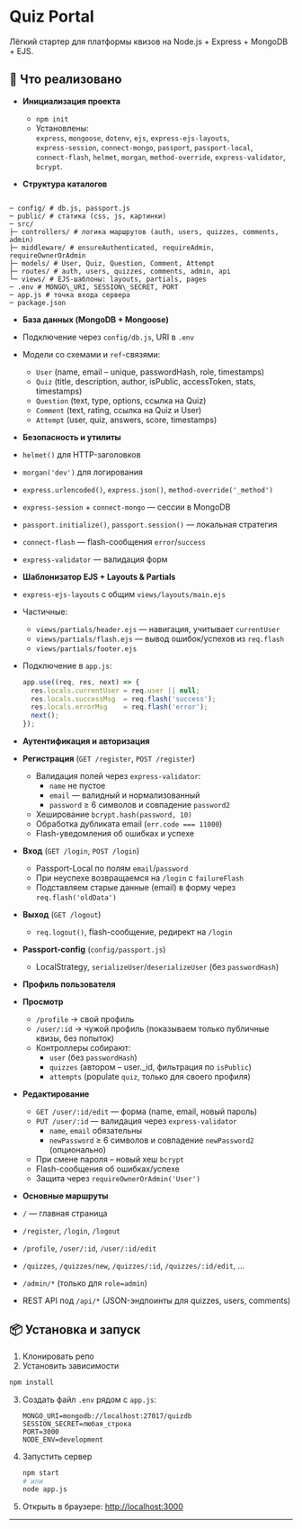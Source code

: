 # Quiz Portal

Лёгкий стартер для платформы квизов на Node.js + Express + MongoDB + EJS.

## 🚀 Что реализовано

- **Инициализация проекта**
    - `npm init`
    - Установлены:  
      `express`, `mongoose`, `dotenv`, `ejs`, `express-ejs-layouts`,  
      `express-session`, `connect-mongo`, `passport`, `passport-local`,  
      `connect-flash`, `helmet`, `morgan`, `method-override`, `express-validator`, `bcrypt`.

- **Структура каталогов**

```

─ config/ # db.js, passport.js
─ public/ # статика (css, js, картинки)
─ src/
├─ controllers/ # логика маршрутов (auth, users, quizzes, comments, admin)
├─ middleware/ # ensureAuthenticated, requireAdmin, requireOwnerOrAdmin
├─ models/ # User, Quiz, Question, Comment, Attempt
├─ routes/ # auth, users, quizzes, comments, admin, api
└─ views/ # EJS-шаблоны: layouts, partials, pages
─ .env # MONGO\_URI, SESSION\_SECRET, PORT
─ app.js # точка входа сервера
─ package.json

````

- **База данных (MongoDB + Mongoose)**
- Подключение через `config/db.js`, URI в `.env`
- Модели со схемами и `ref`-связями:
    - `User` (name, email – unique, passwordHash, role, timestamps)
    - `Quiz` (title, description, author, isPublic, accessToken, stats, timestamps)
    - `Question` (text, type, options, ссылка на Quiz)
    - `Comment` (text, rating, ссылка на Quiz и User)
    - `Attempt` (user, quiz, answers, score, timestamps)

- **Безопасность и утилиты**
- `helmet()` для HTTP-заголовков
- `morgan('dev')` для логирования
- `express.urlencoded()`, `express.json()`, `method-override('_method')`
- `express-session` + `connect-mongo` — сессии в MongoDB
- `passport.initialize()`, `passport.session()` — локальная стратегия
- `connect-flash` — flash-сообщения `error`/`success`
- `express-validator` — валидация форм

- **Шаблонизатор EJS + Layouts & Partials**
- `express-ejs-layouts` с общим `views/layouts/main.ejs`
- Частичные:
    - `views/partials/header.ejs` — навигация, учитывает `currentUser`
    - `views/partials/flash.ejs`  — вывод ошибок/успехов из `req.flash`
    - `views/partials/footer.ejs`
- Подключение в `app.js`:
  ```js
  app.use((req, res, next) => {
    res.locals.currentUser = req.user || null;
    res.locals.successMsg  = req.flash('success');
    res.locals.errorMsg    = req.flash('error');
    next();
  });
  ```

- **Аутентификация и авторизация**
- **Регистрация** (`GET /register`, `POST /register`)
    - Валидация полей через `express-validator`:
        - `name` не пустое
        - `email` — валидный и нормализованный
        - `password` ≥ 6 символов и совпадение `password2`
    - Хеширование `bcrypt.hash(password, 10)`
    - Обработка дубликата email (`err.code === 11000`)
    - Flash-уведомления об ошибках и успехе
- **Вход** (`GET /login`, `POST /login`)
    - Passport-Local по полям `email`/`password`
    - При неуспехе возвращаемся на `/login` с `failureFlash`
    - Подставляем старые данные (email) в форму через `req.flash('oldData')`
- **Выход** (`GET /logout`)
    - `req.logout()`, flash-сообщение, редирект на `/login`
- **Passport-config** (`config/passport.js`)
    - LocalStrategy, `serializeUser`/`deserializeUser` (без `passwordHash`)

- **Профиль пользователя**
- **Просмотр**
    - `/profile` → свой профиль
    - `/user/:id` → чужой профиль (показываем только публичные квизы, без попыток)
    - Контроллеры собирают:
        - `user` (без `passwordHash`)
        - `quizzes` (автором – user._id, фильтрация по `isPublic`)
        - `attempts` (populate `quiz`, только для своего профиля)
- **Редактирование**
    - `GET /user/:id/edit` — форма (name, email, новый пароль)
    - `PUT /user/:id` — валидация через `express-validator`
        - `name`, `email` обязательны
        - `newPassword` ≥ 6 символов и совпадение `newPassword2` (опционально)
    - При смене пароля – новый хеш `bcrypt`
    - Flash-сообщения об ошибках/успехе
    - Защита через `requireOwnerOrAdmin('User')`

- **Основные маршруты**
- `/` — главная страница
- `/register`, `/login`, `/logout`
- `/profile`, `/user/:id`, `/user/:id/edit`
- `/quizzes`, `/quizzes/new`, `/quizzes/:id`, `/quizzes/:id/edit`, …
- `/admin/*` (только для `role=admin`)
- REST API под `/api/*` (JSON-эндпоинты для quizzes, users, comments)

## 📦 Установка и запуск

1. Клонировать репо
2. Установить зависимости

 ```bash
 npm install
````

3. Создать файл `.env` рядом с `app.js`:

   ```dotenv
   MONGO_URI=mongodb://localhost:27017/quizdb
   SESSION_SECRET=любая_строка
   PORT=3000
   NODE_ENV=development
   ```
4. Запустить сервер

   ```bash
   npm start
   # или
   node app.js
   ```
5. Открыть в браузере:
   [http://localhost:3000](http://localhost:3000)

---